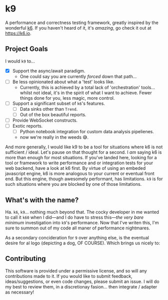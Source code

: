 # k9

A performance and correctness testing framework, greatly inspired by the wonderful [k6](https://github.com/grafana/k6).
If you haven't heard of it, it's _amazing_, go check it out at https://k6.io.

## Project Goals

I would `k9` to...

- [x] Support the async/await paradigm.
  - One could say you are currently _forced_ down that path...
- [ ] Be less opinionated about what a 'test' looks like.
  - Currently, this is achieved by a total lack of 'orchestration' tools... whilst not ideal, it's in the spirit of what I want to achieve. Fewer things done for you, less magic, more control.
- [ ] Support a significant subset of `k6`'s features.
  - [ ] Data sinks other than `Trend`.
  - [ ] Out of the box beautiful reports.
- [ ] Provide WebSocket constructs.
- [ ] Exotic reports.
  - [ ] Python notebook integration for custom data analysis pipelienes.
  - now we're really in the weeds :sweat_smile:.

And more generally, I would like k9 to be a tool for situations where k6 is not sufficient / ideal.
Let's pause on that thought for a second. I _am_ saying k6 is more than enough for most situations.
If you've landed here, looking for a tool or framework to write performance and or integration tests for your web backend, have a look at k6 first.
By virtue of using an embeded javascript engine, k6 is more analogous to your current or eventual front end.
But this engine, though awesomely performant, has limitations. `k9` is for such situations where you are blocked by one of those limitations.

## What's with the name?

Ha. `k6`, `k9`... nothing much beyond that.
The cocky developer in me wanted to call it `k60` when I did—and I do have to stress this—*the very bare minimum* investigation into `k9`'s performance.
Now that I've writen this, I'm sure to summon out of my code all maner of performance nightmares.

As a secondary concideration for `9` over anything else, is the eventual desire for al logo (depicting a dog, OF COURSE).
Which brings us nicely to:

## Contributing

This software is provided under a permissive license, and so will any contributions made to it.
If you would like to submit feedback, ideas/suggestions, or even code changes, please submit an issue.
I will do my best to review them, in a discretionay fasion... then integrate / adapter as necessary!
